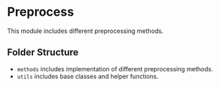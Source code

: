 # Preprocess

This module includes different preprocessing methods.

## Folder Structure

* `methods` includes implementation of different preprocessing methods.
* `utils` includes base classes and helper functions.